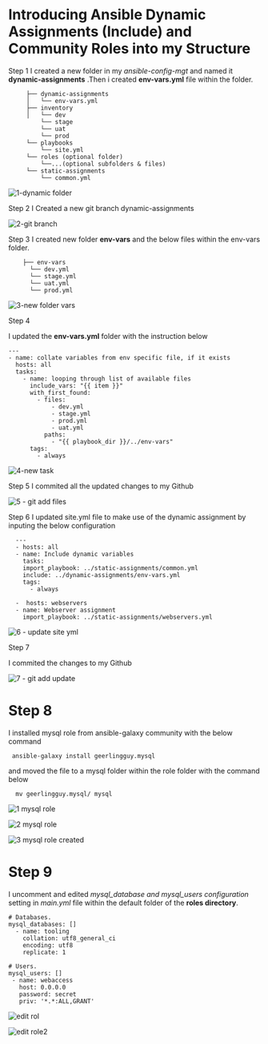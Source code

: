 # Introducing Ansible Dynamic Assignments (Include) and Community Roles into my Structure

Step 1
  I created a new folder in my _ansible-config-mgt_ and named it **dynamic-assignments** .Then i created **env-vars.yml** file within the folder.
   
         ├── dynamic-assignments
         │   └── env-vars.yml
         ├── inventory
         │   └── dev
             └── stage
             └── uat
             └── prod
         └── playbooks
             └── site.yml
         └── roles (optional folder)
             └──...(optional subfolders & files)
         └── static-assignments
             └── common.yml
             
             
  ![1-dynamic folder](https://user-images.githubusercontent.com/79808404/201148551-0466b4cf-7b8c-4706-9256-112fb1ac9e96.JPG)


Step 2
  I Created a new git branch dynamic-assignments 

![2-git branch](https://user-images.githubusercontent.com/79808404/201151477-808cb54e-d66c-4213-b938-8f647a4532ff.JPG)


Step 3
   I created new folder **env-vars** and the below files within the env-vars folder.
      
        ├── env-vars
          └── dev.yml
          └── stage.yml
          └── uat.yml
          └── prod.yml
      
   
   ![3-new folder vars](https://user-images.githubusercontent.com/79808404/201152230-170b89c0-940b-4c74-87b3-7c446dc3b554.JPG)


Step 4
  
  I updated the **env-vars.yml** folder with the instruction below
     
    ---
    - name: collate variables from env specific file, if it exists
      hosts: all
      tasks:
        - name: looping through list of available files
          include_vars: "{{ item }}"
          with_first_found:
            - files:
                - dev.yml
                - stage.yml
                - prod.yml
                - uat.yml
              paths:
                - "{{ playbook_dir }}/../env-vars"
          tags:
            - always
    
    
![4-new task](https://user-images.githubusercontent.com/79808404/201154280-fcbcb681-098b-4bd5-a26f-e95a7b517383.JPG)


Step 5
   I commited all the updated changes to my Github
     
   
   ![5 - git add files](https://user-images.githubusercontent.com/79808404/201154777-d2c49fac-9b45-4648-b48f-c7fb32af778a.JPG)

Step 6
    I updated site.yml file to make use of the dynamic assignment by inputing the below configuration
    
      ---
      - hosts: all
      - name: Include dynamic variables 
        tasks:
        import_playbook: ../static-assignments/common.yml 
        include: ../dynamic-assignments/env-vars.yml
        tags:
          - always

      -  hosts: webservers
      - name: Webserver assignment
        import_playbook: ../static-assignments/webservers.yml

![6 - update site yml](https://user-images.githubusercontent.com/79808404/201155846-ca759e3d-318d-42e3-af7a-adfd31e26717.JPG)


Step 7
  
  I commited the changes to my Github 
    
![7 - git add update](https://user-images.githubusercontent.com/79808404/201156185-749d9a11-39e1-4837-af84-a541316141e7.JPG)

# Step 8
  I installed mysql role from ansible-galaxy community with the below command
    
     ansible-galaxy install geerlingguy.mysql
     
  and moved the file to a mysql folder within the role folder with the command below
  
      mv geerlingguy.mysql/ mysql
     
   ![1  mysql role](https://user-images.githubusercontent.com/79808404/202915076-62e85a70-d9f4-449e-b113-3dc34f4bf9ef.JPG)


![2  mysql role](https://user-images.githubusercontent.com/79808404/202915082-f11d812f-828e-47fc-8dd4-d945ed8fb8f9.JPG)



![3 mysql role created](https://user-images.githubusercontent.com/79808404/202915090-b04127eb-f336-49e6-b0f0-201f77ea6b92.JPG)

# Step 9
I uncomment and edited _mysql_database and mysql_users configuration_ setting in _main.yml_ file within the default folder of the **roles directory**.

    # Databases.
    mysql_databases: []
      - name: tooling
        collation: utf8_general_ci
        encoding: utf8
        replicate: 1

    # Users.
    mysql_users: []
     - name: webaccess
       host: 0.0.0.0
       password: secret
       priv: '*.*:ALL,GRANT'

![edit rol](https://user-images.githubusercontent.com/79808404/202916158-36d2a85d-da5a-4f3f-8de1-5d47f83b7f3d.JPG)


![edit role2](https://user-images.githubusercontent.com/79808404/202916901-b4cf66d9-65c8-474c-bf4e-8bfbae47231d.JPG)






















  

